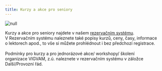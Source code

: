 ```yaml
---
title: Kurzy a akce pro seniory
---
```

![null](/images/uploads/vigvam_senior.jpg)

Kurzy a akce pro seniory najdete v našem [rezervačním systému](https://brezanek.webooker.eu/).\
V Rezervačním systému naleznete také popisy kurzů, ceny, časy,  informace o lektorech apod., to vše si můžete prohlédnout i bez předchozí registrace. \
\
Podmínky pro kurzy a pro jednorázové akce/ workshopy/ školení organizace VIGVAM, z.ú. naleznete v rezervačním systému v záložce Další/Provozní řád.
